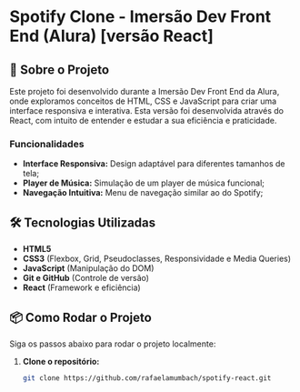 # Spotify Clone - Imersão Dev Front End (Alura) [versão React]

## 🚀 Sobre o Projeto

Este projeto foi desenvolvido durante a Imersão Dev Front End da Alura, onde exploramos conceitos de HTML, CSS e JavaScript para criar uma interface responsiva e interativa.
Esta versão foi desenvolvida através do React, com intuito de entender e estudar a sua eficiência e praticidade.

### Funcionalidades

- **Interface Responsiva:** Design adaptável para diferentes tamanhos de tela;
- **Player de Música:** Simulação de um player de música funcional;
- **Navegação Intuitiva:** Menu de navegação similar ao do Spotify;

## 🛠️ Tecnologias Utilizadas

- **HTML5**
- **CSS3** (Flexbox, Grid, Pseudoclasses, Responsividade e Media Queries)
- **JavaScript** (Manipulação do DOM)
- **Git e GitHub** (Controle de versão)
- **React** (Framework e eficiência)

## 📦 Como Rodar o Projeto

Siga os passos abaixo para rodar o projeto localmente:

1. **Clone o repositório:**

   ```bash
   git clone https://github.com/rafaelamumbach/spotify-react.git

